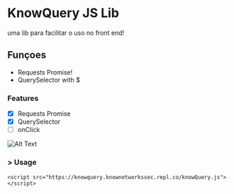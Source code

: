 # KnowQuery JS Lib

 uma lib para facilitar o uso no front end!

## **Funçoes**
* Requests Promise!
* QuerySelector with $


### Features

- [x] Requests Promise
- [x] QuerySelector
- [ ] onClick

![Alt Text](https://i.imgur.com/OG7q05G.gif)

### > Usage

```
<script src="https://knowquery.knownetworkssec.repl.co/knowQuery.js"></script>
```
